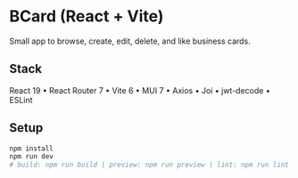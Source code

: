 # BCard (React + Vite)

Small app to browse, create, edit, delete, and like business cards.

## Stack

React 19 • React Router 7 • Vite 6 • MUI 7 • Axios • Joi • jwt-decode • ESLint

## Setup

```bash
npm install
npm run dev
# build: npm run build | preview: npm run preview | lint: npm run lint
```
